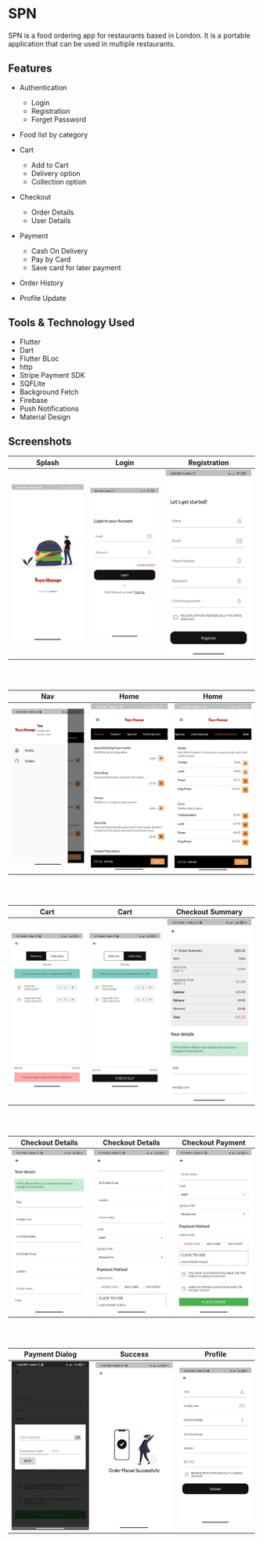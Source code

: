 # SPN
SPN is a food ordering app for restaurants based in London. It is a portable application that can be used in multiple restaurants.

## Features

- Authentication
  - Login
  - Registration
  - Forget Password

- Food list by category

- Cart
  - Add to Cart
  - Delivery option
  - Collection option
  
- Checkout
  - Order Details
  - User Details
  
- Payment
  - Cash On Delivery
  - Pay by Card
  - Save card for later payment

- Order History
- Profile Update


## Tools & Technology Used

- Flutter
- Dart
- Flutter BLoc
- http
- Stripe Payment SDK
- SQFLite
- Background Fetch
- Firebase
- Push Notifications
- Material Design

## Screenshots

Splash    |  Login  | Registration    
:-------------------------:|:-------------------------:|:-------------------------:|
![](https://github.com/SoumikBhatt/SPN/blob/main/screenshots/splash.JPEG)|![](https://github.com/SoumikBhatt/SPN/blob/main/screenshots/login.JPEG)|![](https://github.com/SoumikBhatt/SPN/blob/main/screenshots/registration.JPEG)

<br>
<br/>

Nav     |  Home   | Home     
:-------------------------:|:-------------------------:|:-------------------------:|
![](https://github.com/SoumikBhatt/SPN/blob/main/screenshots/nav.JPEG)|![](https://github.com/SoumikBhatt/SPN/blob/main/screenshots/home2.JPEG)|![](https://github.com/SoumikBhatt/SPN/blob/main/screenshots/home.JPEG)

<br>
<br/>

Cart     |  Cart   | Checkout Summary    
:-------------------------:|:-------------------------:|:-------------------------:|
![](https://github.com/SoumikBhatt/SPN/blob/main/screenshots/cart.JPEG)|![](https://github.com/SoumikBhatt/SPN/blob/main/screenshots/cart_2.JPEG)|![](https://github.com/SoumikBhatt/SPN/blob/main/screenshots/checkout_summary.JPEG)

<br>
<br/>

Checkout Details    |  Checkout Details  | Checkout Payment     
:-------------------------:|:-------------------------:|:-------------------------:|
![](https://github.com/SoumikBhatt/SPN/blob/main/screenshots/checkout_details.JPEG)|![](https://github.com/SoumikBhatt/SPN/blob/main/screenshots/checkout_details_2.JPEG)|![](https://github.com/SoumikBhatt/SPN/blob/main/screenshots/checkout_payment.JPEG)

<br>
<br/>

Payment Dialog    |  Success  | Profile     
:-------------------------:|:-------------------------:|:-------------------------:|
![](https://github.com/SoumikBhatt/SPN/blob/main/screenshots/payment.JPEG)|![](https://github.com/SoumikBhatt/SPN/blob/main/screenshots/success.JPEG)|![](https://github.com/SoumikBhatt/SPN/blob/main/screenshots/profile.JPEG)
